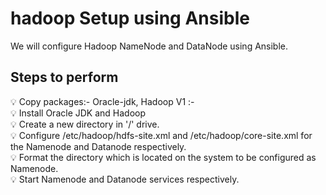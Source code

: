 # hadoop Setup using Ansible
We will configure Hadoop NameNode and DataNode using Ansible.

## Steps to perform
 
:bulb: Copy packages:- Oracle-jdk, Hadoop V1 :- <br>
:bulb: Install Oracle JDK and Hadoop <br>
:bulb: Create a new directory in '/' drive. <br>
:bulb: Configure /etc/hadoop/hdfs-site.xml and /etc/hadoop/core-site.xml for the Namenode and Datanode respectively. <br>
:bulb: Format the directory which is located on the system to be configured as Namenode. <br>
:bulb: Start Namenode and Datanode services respectively. <br>
